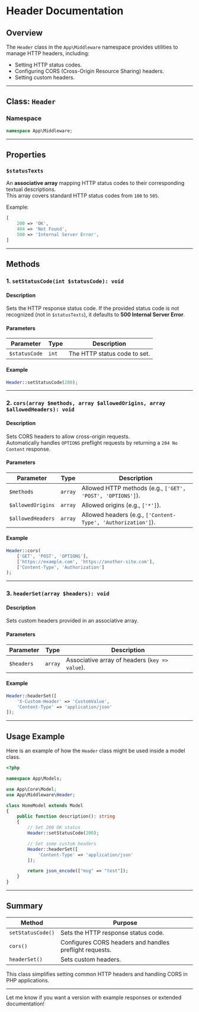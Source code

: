 # Header Documentation

## Overview

The `Header` class in the `App\Middleware` namespace provides utilities to manage HTTP headers, including:

- Setting HTTP status codes.
- Configuring CORS (Cross-Origin Resource Sharing) headers.
- Setting custom headers.

---

## Class: `Header`

### Namespace
```php
namespace App\Middleware;
```

---

## Properties

### `$statusTexts`
An **associative array** mapping HTTP status codes to their corresponding textual descriptions.  
This array covers standard HTTP status codes from `100` to `505`.

Example:
```php
[
    200 => 'OK',
    404 => 'Not Found',
    500 => 'Internal Server Error',
]
```

---

## Methods

### 1. `setStatusCode(int $statusCode): void`

#### Description
Sets the HTTP response status code. If the provided status code is not recognized (not in `$statusTexts`), it defaults to **500 Internal Server Error**.

#### Parameters
| Parameter   | Type  | Description                        |
|-------------|-------|------------------------------------|
| `$statusCode` | `int` | The HTTP status code to set. |

#### Example
```php
Header::setStatusCode(200);
```

---

### 2. `cors(array $methods, array $allowedOrigins, array $allowedHeaders): void`

#### Description
Sets CORS headers to allow cross-origin requests.  
Automatically handles `OPTIONS` preflight requests by returning a `204 No Content` response.

#### Parameters
| Parameter       | Type   | Description                                               |
|------------------|--------|-----------------------------------------------------------|
| `$methods`        | `array` | Allowed HTTP methods (e.g., `['GET', 'POST', 'OPTIONS']`). |
| `$allowedOrigins` | `array` | Allowed origins (e.g., `['*']`).                         |
| `$allowedHeaders` | `array` | Allowed headers (e.g., `['Content-Type', 'Authorization']`). |

#### Example
```php
Header::cors(
    ['GET', 'POST', 'OPTIONS'],
    ['https://example.com', 'https://another-site.com'],
    ['Content-Type', 'Authorization']
);
```

---

### 3. `headerSet(array $headers): void`

#### Description
Sets custom headers provided in an associative array.

#### Parameters
| Parameter   | Type   | Description                                   |
|-------------|--------|-----------------------------------------------|
| `$headers`    | `array` | Associative array of headers (`key => value`). |

#### Example
```php
Header::headerSet([
    'X-Custom-Header' => 'CustomValue',
    'Content-Type' => 'application/json'
]);
```

---

## Usage Example

Here is an example of how the `Header` class might be used inside a model class.

```php
<?php

namespace App\Models;

use App\Core\Model;
use App\Middleware\Header;

class HomeModel extends Model
{
    public function description(): string
    {
        // Set 200 OK status
        Header::setStatusCode(200);

        // Set some custom headers
        Header::headerSet([
            'Content-Type' => 'application/json'
        ]);

        return json_encode(["msg" => "test"]);
    }
}
```

---

## Summary

| Method                  | Purpose                                                  |
|-------------------------|----------------------------------------------------------|
| `setStatusCode()`       | Sets the HTTP response status code.                     |
| `cors()`                 | Configures CORS headers and handles preflight requests. |
| `headerSet()`            | Sets custom headers.                                   |

This class simplifies setting common HTTP headers and handling CORS in PHP applications.

---

Let me know if you want a version with example responses or extended documentation!
